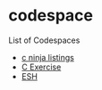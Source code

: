 # codespace
List of Codespaces

- [c ninja listings](https://github.com/balaji303/c-ninja-listings)
- [C Exercise](https://github.com/balaji303/C-Exercise/tree/CodeSpace)
- [ESH](https://github.com/balaji303/esh)
